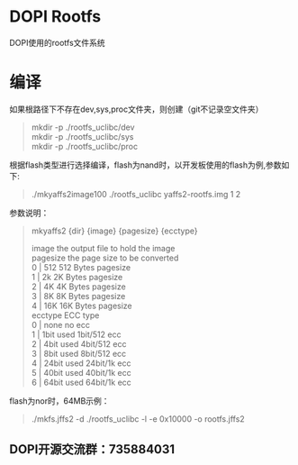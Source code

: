 # DOPI Rootfs
DOPI使用的rootfs文件系统
# 编译
如果根路径下不存在dev,sys,proc文件夹，则创建（git不记录空文件夹）
> mkdir -p ./rootfs_uclibc/dev  
> mkdir -p ./rootfs_uclibc/sys  
> mkdir -p ./rootfs_uclibc/proc

根据flash类型进行选择编译，flash为nand时，以开发板使用的flash为例,参数如下:

> ./mkyaffs2image100 ./rootfs_uclibc yaffs2-rootfs.img 1 2  

参数说明：
>mkyaffs2 {dir} {image} {pagesize} {ecctype}  
> 
>image   the output file to hold the image  
> pagesize        the page size to be converted  
>             0 | 512     512 Bytes pagesize  
>                 1 | 2k      2K Bytes pagesize  
>                 2 | 4K      4K Bytes pagesize  
>                 3 | 8K      8K Bytes pagesize  
>                 4 | 16K     16K Bytes pagesize  
>     ecctype ECC type  
>             0 | none    no ecc  
>                 1 | 1bit    used 1bit/512 ecc  
>                 2 | 4bit    used 4bit/512 ecc  
>                 3 | 8bit    used 8bit/512 ecc  
>                 4 | 24bit   used 24bit/1k ecc  
>                 5 | 40bit   used 40bit/1k ecc  
>                 6 | 64bit   used 64bit/1k ecc  

flash为nor时，64MB示例：

> ./mkfs.jffs2 -d ./rootfs_uclibc -l -e 0x10000 -o rootfs.jffs2



## DOPI开源交流群：735884031
